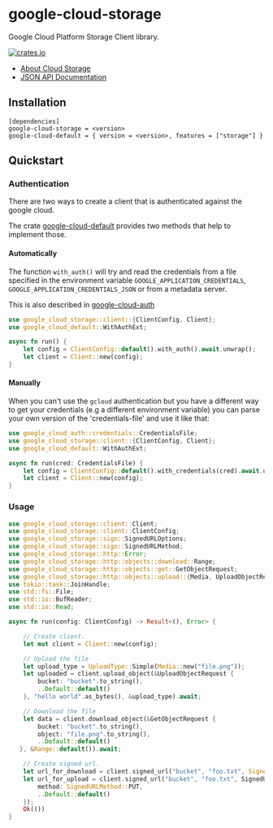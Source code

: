 # google-cloud-storage

Google Cloud Platform Storage Client library.

[![crates.io](https://img.shields.io/crates/v/google-cloud-storage.svg)](https://crates.io/crates/google-cloud-storage)

* [About Cloud Storage](https://cloud.google.com/storage/)
* [JSON API Documentation](https://cloud.google.com/storage/docs/json_api/v1)

## Installation

```
[dependencies]
google-cloud-storage = <version>
google-cloud-default = { version = <version>, features = ["storage"] }
```

## Quickstart

### Authentication
There are two ways to create a client that is authenticated against the google cloud.

The crate [google-cloud-default](https://crates.io/crates/google-cloud-default) provides two methods that help to implement those.

#### Automatically

The function `with_auth()` will try and read the credentials from a file specified in the environment variable `GOOGLE_APPLICATION_CREDENTIALS`, `GOOGLE_APPLICATION_CREDENTIALS_JSON` or
from a metadata server.

This is also described in [google-cloud-auth](https://github.com/yoshidan/google-cloud-rust/blob/main/foundation/auth/README.md)

```rust
use google_cloud_storage::client::{ClientConfig, Client};
use google_cloud_default::WithAuthExt;

async fn run() {
    let config = ClientConfig::default().with_auth().await.unwrap();
    let client = Client::new(config);
}
```

#### Manually

When you can't use the `gcloud` authentication but you have a different way to get your credentials (e.g a different environment variable)
you can parse your own version of the 'credentials-file' and use it like that:

```rust
use google_cloud_auth::credentials::CredentialsFile;
use google_cloud_storage::client::{ClientConfig, Client};
use google_cloud_default::WithAuthExt;

async fn run(cred: CredentialsFile) {
    let config = ClientConfig::default().with_credentials(cred).await.unwrap();
    let client = Client::new(config);
}
```

### Usage

```rust
use google_cloud_storage::client::Client;
use google_cloud_storage::client::ClientConfig;
use google_cloud_storage::sign::SignedURLOptions;
use google_cloud_storage::sign::SignedURLMethod;
use google_cloud_storage::http::Error;
use google_cloud_storage::http::objects::download::Range;
use google_cloud_storage::http::objects::get::GetObjectRequest;
use google_cloud_storage::http::objects::upload::{Media, UploadObjectRequest, UploadType};
use tokio::task::JoinHandle;
use std::fs::File;
use std::io::BufReader;
use std::io::Read;

async fn run(config: ClientConfig) -> Result<(), Error> {

    // Create client.
    let mut client = Client::new(config);

    // Upload the file
    let upload_type = UploadType::Simple(Media::new("file.png"));
    let uploaded = client.upload_object(&UploadObjectRequest {
        bucket: "bucket".to_string(),
        ..Default::default()
    }, "hello world".as_bytes(), &upload_type).await;

    // Download the file
    let data = client.download_object(&GetObjectRequest {
        bucket: "bucket".to_string(),
        object: "file.png".to_string(),
        ..Default::default()
   }, &Range::default()).await;

    // Create signed url.
    let url_for_download = client.signed_url("bucket", "foo.txt", SignedURLOptions::default());
    let url_for_upload = client.signed_url("bucket", "foo.txt", SignedURLOptions {
        method: SignedURLMethod::PUT,
        ..Default::default()
    });
    Ok(())
}
```